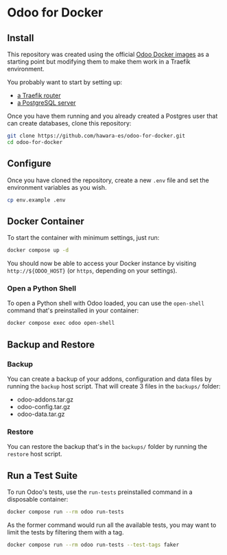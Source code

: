 # Odoo for Docker

## Install

This repository was created using the official [Odoo Docker images](https://github.com/odoo/docker) as a starting point but modifying them to make them work in a Traefik environment.

You probably want to start by setting up:

- [a Traefik router](https://github.com/hawara-es/traefik-for-docker)
- [a PostgreSQL server](https://github.com/hawara-es/postgresql-for-docker)

Once you have them running and you already created a Postgres user that can create databases, clone this repository:

```bash
git clone https://github.com/hawara-es/odoo-for-docker.git
cd odoo-for-docker
```

## Configure

Once you have cloned the repository, create a new `.env` file and set the environment variables as you wish.

```bash
cp env.example .env
```

## Docker Container

To start the container with minimum settings, just run:

```bash
docker compose up -d
```

You should now be able to access your Docker instance by visiting `http://${ODOO_HOST}` (or `https`, depending on your settings).

### Open a Python Shell

To open a Python shell with Odoo loaded, you can use the `open-shell` command that's preinstalled in your container:

```bash
docker compose exec odoo open-shell
```

## Backup and Restore

### Backup

You can create a backup of your addons, configuration and data files by running the `backup` host script. That will create 3 files in the `backups/` folder:

- odoo-addons.tar.gz
- odoo-config.tar.gz
- odoo-data.tar.gz

### Restore

You can restore the backup that's in the `backups/` folder by running the `restore` host script.

## Run a Test Suite

To run Odoo's tests, use the `run-tests` preinstalled command in a disposable container:

```bash
docker compose run --rm odoo run-tests
```

As the former command would run all the available tests, you may want to limit the tests by filtering them with a tag.

```bash
docker compose run --rm odoo run-tests --test-tags faker
```
